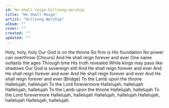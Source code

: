 ```yaml
---
id: he-shall-reign-hillsong-worship
title: "He Shall Reign"
artist: "Hillsong Worship"
album: ""
cover: ""
created: ""
updated: ""
---
```


Holy, holy, holy
Our God is on the throne
So firm is His foundation
No power can overthrow
[Chours]
And He shall reign forever and ever
One name outlasts the ages
Through time His truth revealed
While kings may pass like shadows
Our God is sovereign still
And He shall reign forever and ever
And He shall reign forever and ever
And He shall reign forever and ever
And He shall reign forever and ever
[Bridge]
To the Lamb upon the throne
Hallelujah, hallelujah
To the Lord forevermore
Hallelujah, hallelujah
Hallelujah, hallelujah
To the Lamb upon the throne
Hallelujah, hallelujah
To the Lord forevermore
Hallelujah, hallelujah
Hallelujah, hallelujah
Hallelujah, hallelujah
Hallelujah, hallelujah